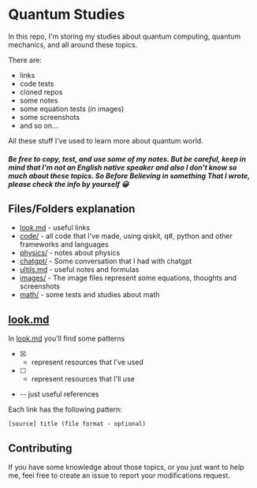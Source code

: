 # Quantum Studies

In this repo, I'm storing my studies about quantum computing, quantum mechanics, and all around these topics.


There are:

* links
* code tests
* cloned repos
* some notes
* some equation tests (in images)
* some screenshots
* and so on...

All these stuff I've used to learn more about quantum world.


##### *Be free to copy, test, and use some of my notes. But be careful, keep in mind that I'm not an English native speaker and also I don't know so much about these topics. So Before Believing in something That I wrote, please check the info by yourself 😀*


## Files/Folders explanation

* [look.md](./look.md) - useful links
* [code/](./code/) - all code that I've made, using qiskit, q#, python and other frameworks and languages
* [physics/](./physics/) - notes about physics
* [chatgpt/](./chatgpt/) - Some conversation that I had with chatgpt
* [ultils.md](./utils.md) - useful notes and formulas
* [images/](./images/) - The image files represent some equations, thoughts and screenshots
* [math/](./math/) - some tests and studies about math

## [look.md](./look.md)
In [look.md](./look.md) you'll find some patterns

* [X] - represent resources that I've used 
* [ ] - represent resources that I'll use
* -- just useful references

Each link has the following pattern:
```
[source] title (file format - optional)
```

## Contributing

If you have some knowledge about those topics, or you just want to help me, feel free to create an issue to report your modifications request.
